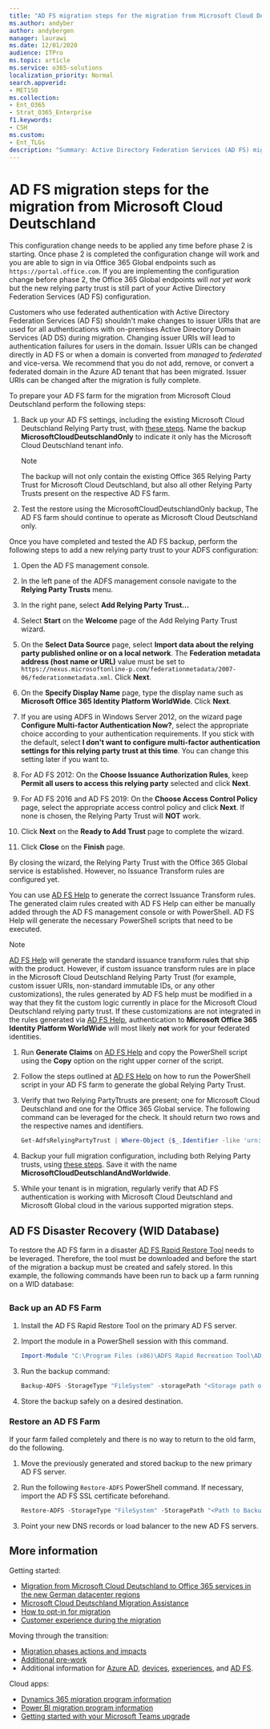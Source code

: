```yaml
---
title: "AD FS migration steps for the migration from Microsoft Cloud Deutschland"
ms.author: andyber
author: andybergen
manager: laurawi
ms.date: 12/01/2020
audience: ITPro
ms.topic: article
ms.service: o365-solutions
localization_priority: Normal
search.appverid:
- MET150
ms.collection: 
- Ent_O365
- Strat_O365_Enterprise
f1.keywords:
- CSH
ms.custom:
- Ent_TLGs
description: "Summary: Active Directory Federation Services (AD FS) migration steps for the migration from Microsoft Cloud Deutschland."
---
```


# AD FS migration steps for the migration from Microsoft Cloud Deutschland

This configuration change needs to be applied any time before phase 2 is starting.
Once phase 2 is completed the configuration change will work and you are able to sign in via Office 365 Global endpoints such as `https://portal.office.com`. If you are implementing the configuration change before phase 2, the Office 365 Global endpoints will _not yet work_ but the new relying party trust is still part of your Active Directory Federation Services (AD FS) configuration.

Customers who use federated authentication with Active Directory Federation Services (AD FS) shouldn't make changes to issuer URIs that are used for all authentications with on-premises Active Directory Domain Services (AD DS) during migration. Changing issuer URIs will lead to authentication failures for users in the domain. Issuer URIs can be changed directly in AD FS or when a domain is converted from _managed_ to _federated_ and vice-versa. We recommend that you do not add, remove, or convert a federated domain in the Azure AD tenant that has been migrated. Issuer URIs can be changed after the migration is fully complete.

To prepare your AD FS farm for the migration from Microsoft Cloud Deutschland perform the following steps:

1. Back up your AD FS settings, including the existing Microsoft Cloud Deutschland Relying Party trust, with [these steps](#backup). Name the backup **MicrosoftCloudDeutschlandOnly** to indicate it only has the Microsoft Cloud Deutschland tenant info.

   > [!NOTE]
   > The backup will not only contain the existing Office 365 Relying Party Trust for Microsoft Cloud Deutschland, but also all other Relying Party Trusts present on the respective AD FS farm.

2. Test the restore using the MicrosoftCloudDeutschlandOnly backup, The AD FS farm should continue to operate as Microsoft Cloud Deutschland only.

Once you have completed and tested the AD FS backup, perform the following steps to add a new relying party trust to your ADFS configuration:

1. Open the AD FS management console.

2. In the left pane of the ADFS management console navigate to the **Relying Party Trusts** menu.

3. In the right pane, select **Add Relying Party Trust...**

4. Select **Start** on the **Welcome** page of the Add Relying Party Trust wizard.

5. On the **Select Data Source** page, select **Import data about the relying party published online or on a local network**. The **Federation metadata address (host name or URL)** value must be set to `https://nexus.microsoftonline-p.com/federationmetadata/2007-06/federationmetadata.xml`. Click **Next**.

6. On the **Specify Display Name** page, type the display name such as **Microsoft Office 365 Identity Platform WorldWide**. Click **Next**.

7. If you are using ADFS in Windows Server 2012, on the wizard page **Configure Multi-factor Authentication Now?**, select the appropriate choice according to your authentication requirements. If you stick with the default, select **I don't want to configure multi-factor authentication settings for this relying party trust at this time**. You can change this setting later if you want to.

8. For AD FS 2012: On the **Choose Issuance Authorization Rules**, keep **Permit all users to access this relying party** selected and click **Next**.

8. For AD FS 2016 and AD FS 2019: On the **Choose Access Control Policy** page, select the appropriate access control policy and click **Next**. If none is chosen, the Relying Party Trust will **NOT** work.

9. Click **Next** on the **Ready to Add Trust** page to complete the wizard.

10. Click **Close** on the **Finish** page.

By closing the wizard, the Relying Party Trust with the Office 365 Global service is established. However, no Issuance Transform rules are configured yet.

You can use [AD FS Help](https://adfshelp.microsoft.com/AadTrustClaims/ClaimsGenerator) to generate the correct Issuance Transform rules. The generated claim rules created with AD FS Help can either be manually added through the AD FS management console or with PowerShell. AD FS Help will generate the necessary PowerShell scripts that need to be executed.  

> [!NOTE]
> [AD FS Help](https://adfshelp.microsoft.com/AadTrustClaims/ClaimsGenerator) will generate the standard issuance transform rules that ship with the product. However, if custom issuance transform rules are in place in the Microsoft Cloud Deutschland Relying Party Trust (for example, custom issuer URIs, non-standard immutable IDs, or any other customizations), the rules generated by AD FS help must be modified in a way that they fit the custom logic currently in place for the Microsoft Cloud Deutschland relying party trust. If these customizations are not integrated in the rules generated via [AD FS Help](https://adfshelp.microsoft.com/AadTrustClaims/ClaimsGenerator), authentication to **Microsoft Office 365 Identity Platform WorldWide** will most likely **not** work for your federated identities.

1. Run **Generate Claims** on [AD FS Help](https://adfshelp.microsoft.com/AadTrustClaims/ClaimsGenerator) and copy the PowerShell script using the **Copy** option on the right upper corner of the script.

2. Follow the steps outlined at [AD FS Help](https://adfshelp.microsoft.com/AadTrustClaims/ClaimsGenerator) on how to run the PowerShell script in your AD FS farm to generate the global Relying Party Trust.

3. Verify that two Relying PartyTtrusts are present; one for Microsoft Cloud Deutschland and one for the Office 365 Global service. The following command can be leveraged for the check. It should return two rows and the respective names and identifiers.

   ```powershell
   Get-AdfsRelyingPartyTrust | Where-Object {$_.Identifier -like 'urn:federation:MicrosoftOnline*'} | Select-Object Name, Identifier
   ```

4. Backup your full migration configuration, including both Relying Party trusts, using [these steps](#backup). Save it with the name **MicrosoftCloudDeutschlandAndWorldwide**.

5. While your tenant is in migration, regularly verify that AD FS authentication is working with Microsoft Cloud Deutschland and Microsoft Global cloud in the various supported migration steps.


## AD FS Disaster Recovery (WID Database)


To restore the AD FS farm in a disaster [AD FS Rapid Restore Tool](/windows-server/identity/ad-fs/operations/ad-fs-rapid-restore-tool) needs to be leveraged. Therefore, the tool must be downloaded and before the start of the migration a backup must be created and safely stored. In this example, the following commands have been run to back up a farm running on a WID database:

<h2 id="backup"></h2>

### Back up an AD FS Farm

1. Install the AD FS Rapid Restore Tool on the primary AD FS server.

2. Import the module in a PowerShell session with this command.

   ```powershell
   Import-Module "C:\Program Files (x86)\ADFS Rapid Recreation Tool\ADFSRapidRecreationTool.dll"
   ```

3. Run the backup command:

   ```powershell
   Backup-ADFS -StorageType "FileSystem" -storagePath "<Storage path of backup>" -EncryptionPassword "<password>" -BackupComment "Restore Doku" -BackupDKM
   ```

4. Store the backup safely on a desired destination.


### Restore an AD FS Farm

If your farm failed completely and there is no way to return to the old farm, do the following. 

1. Move the previously generated and stored backup to the new primary AD FS server.

2. Run the following `Restore-ADFS` PowerShell command. If necessary, import the AD FS SSL certificate beforehand.

   ```powershell
   Restore-ADFS -StorageType "FileSystem" -StoragePath "<Path to Backup>" -DecryptionPassword "<password>" -GroupServiceAccountIdentifier "<gMSA>" -DBConnectionString "WID" -RestoreDKM
   ```

3. Point your new DNS records or load balancer to the new AD FS servers.


## More information

Getting started:

- [Migration from Microsoft Cloud Deutschland to Office 365 services in the new German datacenter regions](ms-cloud-germany-transition.md)
- [Microsoft Cloud Deutschland Migration Assistance](https://aka.ms/germanymigrateassist)
- [How to opt-in for migration](ms-cloud-germany-migration-opt-in.md)
- [Customer experience during the migration](ms-cloud-germany-transition-experience.md)

Moving through the transition:

- [Migration phases actions and impacts](ms-cloud-germany-transition-phases.md)
- [Additional pre-work](ms-cloud-germany-transition-add-pre-work.md)
- Additional information for [Azure AD](ms-cloud-germany-transition-azure-ad.md), [devices](ms-cloud-germany-transition-add-devices.md), [experiences](ms-cloud-germany-transition-add-experience.md), and [AD FS](ms-cloud-germany-transition-add-adfs.md).

Cloud apps:

- [Dynamics 365 migration program information](/dynamics365/get-started/migrate-data-german-region)
- [Power BI migration program information](/power-bi/admin/service-admin-migrate-data-germany)
- [Getting started with your Microsoft Teams upgrade](/microsoftteams/upgrade-start-here)